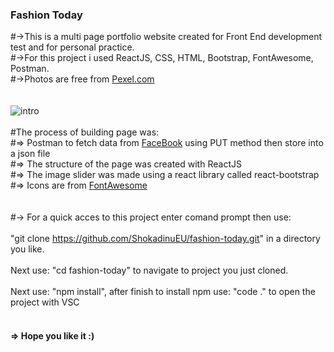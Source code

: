 ### Fashion Today
#->This is a multi page portfolio website created for Front End development test and for personal practice.<br />
#->For this project i used ReactJS, CSS, HTML, Bootstrap, FontAwesome, Postman.<br />
#->Photos are free from <a href="https://www.pexels.com/">Pexel.com</a><br />
<br /><br />
![intro](https://user-images.githubusercontent.com/35012587/48808173-e6fa6380-ed17-11e8-8c35-b941bf30e057.jpg)
<br /><br />
#The process of building page was: <br/>
#=> Postman to fetch data from <a href="https://www.facebook.com/">FaceBook</a> using PUT method 
then store into a json file <br />
#=> The structure of the page was created with ReactJS <br />
#=> The image slider was made using a react library called react-bootstrap <br />
#=> Icons are from <a href="https://fontawesome.com/icons?d=gallery">FontAwesome</a>
<br />
<br />
<br />
#-> For a quick acces to this project enter comand prompt then use:<br /> <br />
"git clone https://github.com/ShokadinuEU/fashion-today.git"
in a directory you like. <br /><br />
Next use: "cd fashion-today" to navigate to project you just cloned.<br /><br />
Next use: "npm install", after finish to install npm use: "code ." to open the project with VSC <br /><br />

#### => Hope you like it :)
